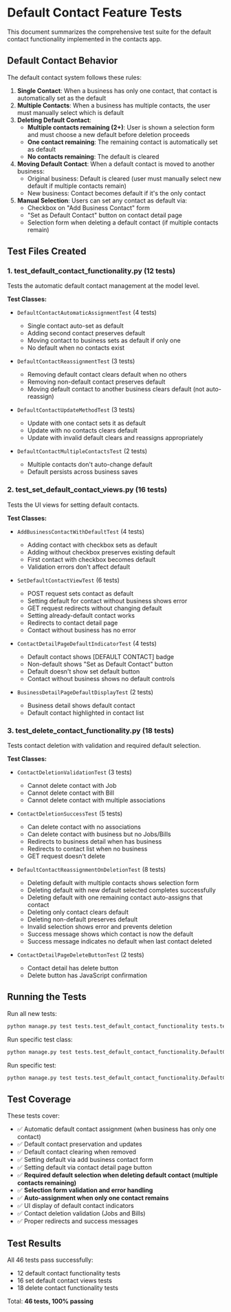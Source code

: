 # Default Contact Feature Tests

This document summarizes the comprehensive test suite for the default contact functionality implemented in the contacts app.

## Default Contact Behavior

The default contact system follows these rules:

1. **Single Contact**: When a business has only one contact, that contact is automatically set as the default
2. **Multiple Contacts**: When a business has multiple contacts, the user must manually select which is default
3. **Deleting Default Contact**:
   - **Multiple contacts remaining (2+)**: User is shown a selection form and must choose a new default before deletion proceeds
   - **One contact remaining**: The remaining contact is automatically set as default
   - **No contacts remaining**: The default is cleared
4. **Moving Default Contact**: When a default contact is moved to another business:
   - Original business: Default is cleared (user must manually select new default if multiple contacts remain)
   - New business: Contact becomes default if it's the only contact
5. **Manual Selection**: Users can set any contact as default via:
   - Checkbox on "Add Business Contact" form
   - "Set as Default Contact" button on contact detail page
   - Selection form when deleting a default contact (if multiple contacts remain)

## Test Files Created

### 1. test_default_contact_functionality.py (12 tests)
Tests the automatic default contact management at the model level.

**Test Classes:**
- `DefaultContactAutomaticAssignmentTest` (4 tests)
  - Single contact auto-set as default
  - Adding second contact preserves default
  - Moving contact to business sets as default if only one
  - No default when no contacts exist

- `DefaultContactReassignmentTest` (3 tests)
  - Removing default contact clears default when no others
  - Removing non-default contact preserves default
  - Moving default contact to another business clears default (not auto-reassign)

- `DefaultContactUpdateMethodTest` (3 tests)
  - Update with one contact sets it as default
  - Update with no contacts clears default
  - Update with invalid default clears and reassigns appropriately

- `DefaultContactMultipleContactsTest` (2 tests)
  - Multiple contacts don't auto-change default
  - Default persists across business saves

### 2. test_set_default_contact_views.py (16 tests)
Tests the UI views for setting default contacts.

**Test Classes:**
- `AddBusinessContactWithDefaultTest` (4 tests)
  - Adding contact with checkbox sets as default
  - Adding without checkbox preserves existing default
  - First contact with checkbox becomes default
  - Validation errors don't affect default

- `SetDefaultContactViewTest` (6 tests)
  - POST request sets contact as default
  - Setting default for contact without business shows error
  - GET request redirects without changing default
  - Setting already-default contact works
  - Redirects to contact detail page
  - Contact without business has no error

- `ContactDetailPageDefaultIndicatorTest` (4 tests)
  - Default contact shows [DEFAULT CONTACT] badge
  - Non-default shows "Set as Default Contact" button
  - Default doesn't show set default button
  - Contact without business shows no default controls

- `BusinessDetailPageDefaultDisplayTest` (2 tests)
  - Business detail shows default contact
  - Default contact highlighted in contact list

### 3. test_delete_contact_functionality.py (18 tests)
Tests contact deletion with validation and required default selection.

**Test Classes:**
- `ContactDeletionValidationTest` (3 tests)
  - Cannot delete contact with Job
  - Cannot delete contact with Bill
  - Cannot delete contact with multiple associations

- `ContactDeletionSuccessTest` (5 tests)
  - Can delete contact with no associations
  - Can delete contact with business but no Jobs/Bills
  - Redirects to business detail when has business
  - Redirects to contact list when no business
  - GET request doesn't delete

- `DefaultContactReassignmentOnDeletionTest` (8 tests)
  - Deleting default with multiple contacts shows selection form
  - Deleting default with new default selected completes successfully
  - Deleting default with one remaining contact auto-assigns that contact
  - Deleting only contact clears default
  - Deleting non-default preserves default
  - Invalid selection shows error and prevents deletion
  - Success message shows which contact is now the default
  - Success message indicates no default when last contact deleted

- `ContactDetailPageDeleteButtonTest` (2 tests)
  - Contact detail has delete button
  - Delete button has JavaScript confirmation

## Running the Tests

Run all new tests:
```bash
python manage.py test tests.test_default_contact_functionality tests.test_set_default_contact_views tests.test_delete_contact_functionality
```

Run specific test class:
```bash
python manage.py test tests.test_default_contact_functionality.DefaultContactAutomaticAssignmentTest
```

Run specific test:
```bash
python manage.py test tests.test_default_contact_functionality.DefaultContactAutomaticAssignmentTest.test_single_contact_auto_set_as_default
```

## Test Coverage

These tests cover:
- ✅ Automatic default contact assignment (when business has only one contact)
- ✅ Default contact preservation and updates
- ✅ Default contact clearing when removed
- ✅ Setting default via add business contact form
- ✅ Setting default via contact detail page button
- ✅ **Required default selection when deleting default contact (multiple contacts remaining)**
- ✅ **Selection form validation and error handling**
- ✅ **Auto-assignment when only one contact remains**
- ✅ UI display of default contact indicators
- ✅ Contact deletion validation (Jobs and Bills)
- ✅ Proper redirects and success messages

## Test Results

All 46 tests pass successfully:
- 12 default contact functionality tests
- 16 set default contact views tests
- 18 delete contact functionality tests

Total: **46 tests, 100% passing**
